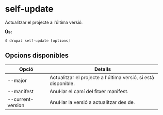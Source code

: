 # self-update
Actualitzar el projecte a l'última versió.

**Ús:**
```
$ drupal self-update [options]
```

## Opcions disponibles
Opció | Detalls
-------|-------------
--major | Actualitzar el projecte a l'última versió, si està disponible.
--manifest | Anul·lar el camí del fitxer manifest.
--current-version | Anul·lar la versió a actualitzar des de.
